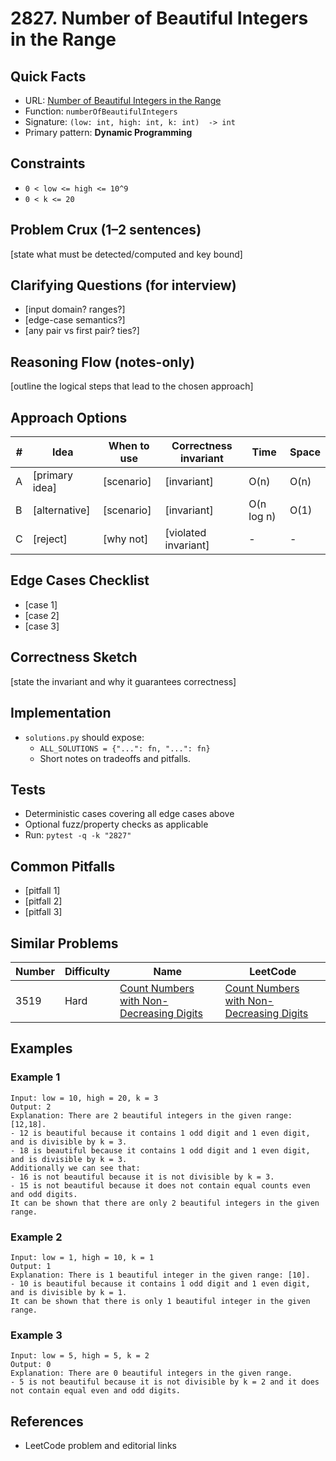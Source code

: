# 2827. Number of Beautiful Integers in the Range

## Quick Facts

- URL: [Number of Beautiful Integers in the Range](https://leetcode.com/problems/number-of-beautiful-integers-in-the-range/)
- Function: `numberOfBeautifulIntegers`
- Signature: `(low: int, high: int, k: int)  -> int`
- Primary pattern: **Dynamic Programming**

## Constraints

- `0 < low <= high <= 10^9`
- `0 < k <= 20`

## Problem Crux (1–2 sentences)

[state what must be detected/computed and key bound]

## Clarifying Questions (for interview)

- [input domain? ranges?]
- [edge-case semantics?]
- [any pair vs first pair? ties?]

## Reasoning Flow (notes-only)

[outline the logical steps that lead to the chosen approach]

## Approach Options

| # | Idea | When to use | Correctness invariant | Time | Space |
|---|------|-------------|-----------------------|------|-------|
| A | [primary idea] | [scenario] | [invariant] | O(n) | O(n) |
| B | [alternative] | [scenario] | [invariant] | O(n log n) | O(1) |
| C | [reject] | [why not] | [violated invariant] | - | - |

## Edge Cases Checklist

- [case 1]
- [case 2]
- [case 3]

## Correctness Sketch

[state the invariant and why it guarantees correctness]

## Implementation

- `solutions.py` should expose:
  - `ALL_SOLUTIONS = {"...": fn, "...": fn}`
  - Short notes on tradeoffs and pitfalls.

## Tests

- Deterministic cases covering all edge cases above
- Optional fuzz/property checks as applicable
- Run: `pytest -q -k "2827"`

## Common Pitfalls

- [pitfall 1]
- [pitfall 2]
- [pitfall 3]

## Similar Problems

| Number | Difficulty | Name | LeetCode |
|---|---|---|---|
| 3519 | Hard | [Count Numbers with Non-Decreasing Digits](../3519-count-numbers-with-non-decreasing-digits/readme.md) | [Count Numbers with Non-Decreasing Digits](https://leetcode.com/problems/count-numbers-with-non-decreasing-digits/) |

## Examples

### Example 1

```text
Input: low = 10, high = 20, k = 3
Output: 2
Explanation: There are 2 beautiful integers in the given range: [12,18]. 
- 12 is beautiful because it contains 1 odd digit and 1 even digit, and is divisible by k = 3.
- 18 is beautiful because it contains 1 odd digit and 1 even digit, and is divisible by k = 3.
Additionally we can see that:
- 16 is not beautiful because it is not divisible by k = 3.
- 15 is not beautiful because it does not contain equal counts even and odd digits.
It can be shown that there are only 2 beautiful integers in the given range.
```

### Example 2

```text
Input: low = 1, high = 10, k = 1
Output: 1
Explanation: There is 1 beautiful integer in the given range: [10].
- 10 is beautiful because it contains 1 odd digit and 1 even digit, and is divisible by k = 1.
It can be shown that there is only 1 beautiful integer in the given range.
```

### Example 3

```text
Input: low = 5, high = 5, k = 2
Output: 0
Explanation: There are 0 beautiful integers in the given range.
- 5 is not beautiful because it is not divisible by k = 2 and it does not contain equal even and odd digits.
```

## References

- LeetCode problem and editorial links
